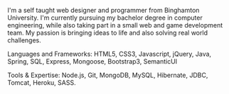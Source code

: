 I'm a self taught web designer and programmer from Binghamton University. I'm currently pursuing my bachelor degree in computer engineering, while also taking part in a small web and game development team. My passion is bringing ideas to life and also solving real world challenges.

Languages and Frameworks: HTML5, CSS3, Javascript, jQuery, Java, Spring, SQL, Express, Mongoose, Bootstrap3, SemanticUI

Tools & Expertise: Node.js, Git, MongoDB, MySQL, Hibernate, JDBC, Tomcat, Heroku, SASS.
